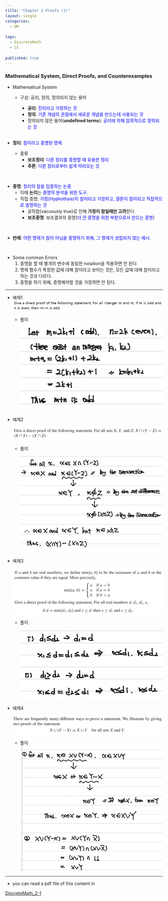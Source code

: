 ```yaml
---
title: "Chapter 2 Proofs (1)"
layout: single
categories:
  - DM

tags:
  - DiscreteMath
  - CS

published: true
---
```


### Mathematical System, Direct Proofs, and Counterexamples

- Mathematical System

  - 구성: 공리, 정의, 정의되지 않는 용어

    - **공리**: <span style = "color:blue">진리라고 가정하는 것</span>
    - **정의**: <span style = "color:blue">기존 개념의 관점에서 새로운 개념을 만드는데 사용되는 것</span>
    - 정의되지 않은 용어(**undefined terms**): <span style = "color:blue">공리에 의해 암묵적으로 정의되는 것</span>

    <br>

- **정리**: <span style = "color:blue">참이라고 증명된 명제</span>

  - 종류
    - **보조정리**: <span style = "color:blue">다른 정리를 증명할 때 유용한 정리</span>
    - **추론**: <span style = "color:blue">다른 정리로부터 쉽게 따라오는 것 </span>

<br>

- **증명**: <span style = "color:blue">정리의 참을 입증하는 논증</span>
  - 이때 **논리**는 <span style = "color:blue">증명의 분석을 위한 도구.</span>
  - 직접 증명: <span style = "color:blue">가정(Hyphothsis)이 참이라고 가정하고, 결론이 참이라고 직접적으로 증명하는 것</span>
    - 공허참(vacuously true)로 인해 **가정이 참일때만 고려**한다.
    - **보조증명**: 보조결과의 증명(<span style = "color:blue">더 큰 증명을 위한 부분으로서 만드는 증명</span>)

<br>

- **반례**: <span style = "color:blue">어떤 명제가 참이 아님을 증명하기 위해, 그 명제가 성립되지 않는 예시.</span>

<br>

- Some common Errors
  1. 증명을 할 때 별개의 변수에 동일한 notation을 적용하면 안 된다.
  2. 명제 함수가 특정한 값에 대해 참이라고 보이는 것은, 모든 값에 대해 참이라고 하는 것과 다르다.
  3. 증명을 하기 위해, 증명해야할 것을 가정하면 안 된다.

---

- 예제1 
  ![image-20221020151110238](/assets/images/2022-10-19-DM2-1/image-20221020151110238.png)
  
  - 풀이
    ![image-20221020153337637](/assets/images/2022-10-19-DM2-1/image-20221020153337637.png)
  
- 예제2

  ![image-20221020153350844](/assets/images/2022-10-19-DM2-1/image-20221020153350844.png)

  - 풀이

    ![image-20221020153403247](/assets/images/2022-10-19-DM2-1/image-20221020153403247.png)

- 예제3

  ![image-20221020153411775](/assets/images/2022-10-19-DM2-1/image-20221020153411775.png)

  - 풀이

    ![image-20221020153428999](/assets/images/2022-10-19-DM2-1/image-20221020153428999.png)

- 예제4

  ![image-20221020153439269](/assets/images/2022-10-19-DM2-1/image-20221020153439269.png)

  - 풀이
        ![image-20221020153446016](/assets/images/2022-10-19-DM2-1/image-20221020153446016.png)

---

- you can read a pdf file of this content in 

[DiscreteMath_2-1](https://github.com/maloveforme/maloveforme.github.io/tree/master/summary/DM)

